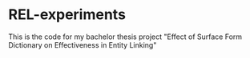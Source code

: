 # REL-experiments
This is the code for my bachelor thesis project "Effect of Surface Form Dictionary on Effectiveness in Entity Linking" 
